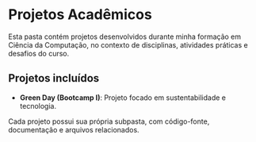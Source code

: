 # Projetos Acadêmicos

Esta pasta contém projetos desenvolvidos durante minha formação em Ciência da Computação, no contexto de disciplinas, atividades práticas e desafios do curso.

## Projetos incluídos

- **Green Day (Bootcamp I)**: Projeto focado em sustentabilidade e tecnologia.

Cada projeto possui sua própria subpasta, com código-fonte, documentação e arquivos relacionados.
